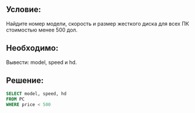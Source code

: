 ## Условие:
Найдите номер модели, скорость и размер жесткого диска для всех
ПК стоимостью менее 500 дол.

## Необходимо:
Вывести: model, speed и hd.

## Решение:
```sql
SELECT model, speed, hd
FROM PC
WHERE price < 500
```
